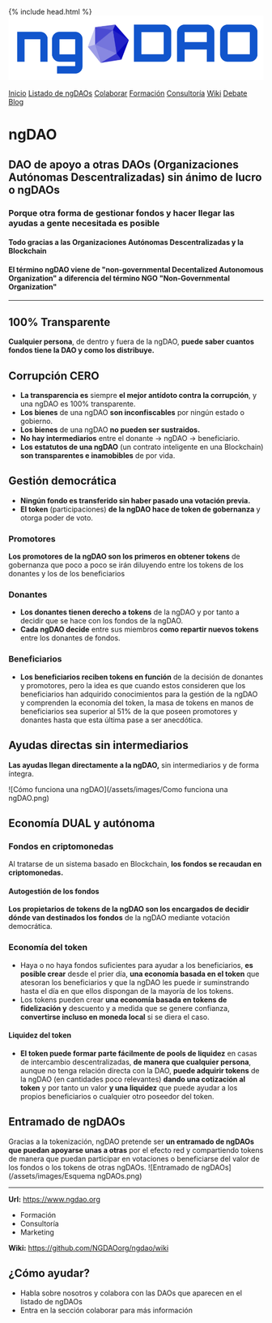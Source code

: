 {% include head.html %}
<img src="/assets/images/ngDAOlogo9.png" class="logo" alt="ngDAO logo">
<link rel="stylesheet" href="/assets/css/styles.css">
<div class="scrollmenu">
  <a href="/">Inicio</a>
  <a href="/ngdaos.html">Listado de ngDAOs</a>
  <a href="/colaborar.html">Colaborar</a>
  <a href="https://daos.academy">Formación</a>
  <a href="/consultoria.html">Consultoría</a>
  <a href="https://github.com/NGDAOorg/ngdao/wiki">Wiki</a>
  <a href="https://github.com/NGDAOorg/ngdao/discussions">Debate</a>
  <a href="/blog.html">Blog</a>
</div>

# ngDAO

## DAO de apoyo a otras DAOs (Organizaciones Autónomas Descentralizadas) sin ánimo de lucro o ngDAOs

### Porque otra forma de gestionar fondos y hacer llegar las ayudas a gente necesitada es posible
#### Todo gracias a las Organizaciones Autónomas Descentralizadas y la Blockchain
#### El término ngDAO viene de "non-governmental Decentalized Autonomous Organization" a diferencia del término NGO "Non-Governmental Organization"

-------------------

## 100% Transparente

**Cualquier persona**, de dentro y fuera de la ngDAO, **puede saber cuantos fondos tiene la DAO y como los distribuye.**

## Corrupción CERO

* **La transparencia es** siempre **el mejor antídoto contra la corrupción**, y una ngDAO es 100% transparente.
* **Los bienes** de una ngDAO **son inconfiscables** por ningún estado o gobierno.
* **Los bienes** de una ngDAO **no pueden ser sustraidos.**
* **No hay intermediarios** entre el donante -> ngDAO -> beneficiario.
* **Los estatutos de una ngDAO** (un contrato inteligente en una Blockchain) **son transparentes e inamobibles** de por vida.

## Gestión democrática

* **Ningún fondo es transferido sin haber pasado una votación previa.**
* **El token** (participaciones) **de la ngDAO hace de token de gobernanza** y otorga poder de voto.

### Promotores

**Los promotores de la ngDAO son los primeros en obtener tokens** de gobernanza que poco a poco se irán diluyendo entre los tokens de los donantes y los de los beneficiarios

### Donantes

* **Los donantes tienen derecho a tokens** de la ngDAO y por tanto a decidir que se hace con los fondos de la ngDAO.
* **Cada ngDAO decide** entre sus miembros **como repartir nuevos tokens** entre los donantes de fondos.

### Beneficiarios

* **Los beneficiarios reciben tokens en función** de la decisión de donantes y promotores, pero la idea es que cuando estos consideren que los beneficiarios han adquirido conocimientos para la gestión de la ngDAO y comprenden la economía del token, la masa de tokens en manos de beneficiarios sea superior al 51% de la que poseen promotores y donantes hasta que esta última pase a ser anecdótica.

## Ayudas directas sin intermediarios

**Las ayudas llegan directamente a la ngDAO,** sin intermediarios y de forma íntegra.

 ![Cómo funciona una ngDAO](/assets/images/Como funciona una ngDAO.png)

## Economía DUAL y autónoma

### Fondos en criptomonedas
  
  Al tratarse de un sistema basado en Blockchain, **los fondos se recaudan en criptomonedas.**
  
#### Autogestión de los fondos
  
  **Los propietarios de tokens de la ngDAO son los encargados de decidir dónde van destinados los fondos** de la ngDAO mediante votación democrática.
  
### Economía del token
  
  * Haya o no haya fondos suficientes para ayudar a los beneficiarios, **es posible crear** desde el prier día, **una economía basada en el token** que atesoran los beneficiarios y que la ngDAO les puede ir suminstrando hasta el día en que ellos dispongan de la mayoría de los tokens.
  * Los tokens pueden crear **una economía basada en tokens de fidelización y** descuento y a medida que se genere confianza, **convertirse incluso en moneda local** si se diera el caso.
  
#### Liquidez del token
  
  * **El token puede formar parte fácilmente de pools de liquidez** en casas de intercambio descentralizadas, **de manera que cualquier persona**, aunque no tenga relación directa con la DAO, **puede adquirir tokens** de la ngDAO (en cantidades poco relevantes) **dando una cotización al token** y por tanto un valor **y una liquidez** que puede ayudar a los propios beneficiarios o cualquier otro poseedor del token.
  
## Entramado de ngDAOs

  Gracias a la tokenización, ngDAO pretende ser **un entramado de ngDAOs que puedan apoyarse unas a otras** por el efecto red y compartiendo tokens de manera que puedan participar en votaciones o beneficiarse del valor de los fondos o los tokens de otras ngDAOs.
  ![Entramado de ngDAOs](/assets/images/Esquema ngDAOs.png)

--------------------

**Url:** <https://www.ngdao.org>

* Formación
* Consultoría
* Marketing

**Wiki:** <https://github.com/NGDAOorg/ngdao/wiki>

## ¿Cómo ayudar?

* Habla sobre nosotros y colabora con las DAOs que aparecen en el listado de ngDAOs
* Entra en la sección colaborar para más información

